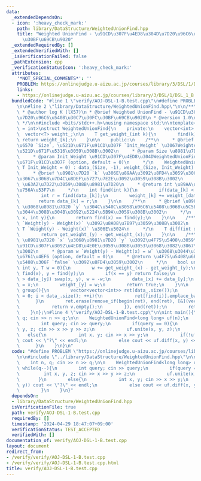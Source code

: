 ```yaml
---
data:
  _extendedDependsOn:
  - icon: ':heavy_check_mark:'
    path: library/DataStructure/WeightedUnionFind.hpp
    title: "Weighted UnionFind - \u91CD\u307F\u4ED8\u304D\u7D20\u96C6\u5408\u30C7\u30FC\
      \u30BF\u69CB\u9020"
  _extendedRequiredBy: []
  _extendedVerifiedWith: []
  _isVerificationFailed: false
  _pathExtension: cpp
  _verificationStatusIcon: ':heavy_check_mark:'
  attributes:
    '*NOT_SPECIAL_COMMENTS*': ''
    PROBLEM: https://onlinejudge.u-aizu.ac.jp/courses/library/3/DSL/1/DSL_1_B
    links:
    - https://onlinejudge.u-aizu.ac.jp/courses/library/3/DSL/1/DSL_1_B
  bundledCode: "#line 1 \"verify/AOJ-DSL-1-B.test.cpp\"\n#define PROBLEM \"https://onlinejudge.u-aizu.ac.jp/courses/library/3/DSL/1/DSL_1_B\"\
    \n\n#line 2 \"library/DataStructure/WeightedUnionFind.hpp\"\n\n/**\n * @file WeightedUnionFind.hpp\n\
    \ * @author log K (lX57)\n * @brief Weighted UnionFind - \u91CD\u307F\u4ED8\u304D\
    \u7D20\u96C6\u5408\u30C7\u30FC\u30BF\u69CB\u9020\n * @version 1.0\n * @date 2024-04-26\n\
    \ */\n\n#include <bits/stdc++.h>\nusing namespace std;\n\ntemplate<typename T\
    \ = int>\nstruct WeightedUnionFind{\n    private:\n    vector<int> data_;\n  \
    \  vector<T> weight_;\n\n    T get_weight_(int k){\n        find(k);\n       \
    \ return weight_[k];\n    }\n\n    public:\n    /**\n     * @brief \u8981\u7D20\
    \u6570 `Size`, \u521D\u671F\u91CD\u307F `Init_Weight` \u3067WeightedUnionFind\u3092\
    \u521D\u671F\u5316\u3059\u308B\u3002\n     * @param Size \u8981\u7D20\u6570\n\
    \     * @param Init_Weight \u91CD\u307F\u4ED8\u304DWeightedUnionFind\u306E\u521D\
    \u671F\u91CD\u307F (option, default = 0)\n     */\n    WeightedUnionFind(int Size,\
    \ T Init_Weight = 0) : data_(Size, -1), weight_(Size, Init_Weight) {}\n\n    /**\n\
    \     * @brief \u8981\u7D20 `k` \u306E\u89AA\u3092\u8FD4\u3059\u3002\u3064\u3044\
    \u3067\u306B\u7D4C\u8DEF\u5727\u7E2E\u3092\u3059\u308B\u3002\n     * @param k\
    \ \u63A2\u7D22\u3059\u308B\u8981\u7D20\n     * @return int \u89AA\u8981\u7D20\u306E\
    \u756A\u53F7\n     */\n    int find(int k){\n        if(data_[k] < 0) return k;\n\
    \        int r = find(data_[k]);\n        weight_[k] += weight_[data_[k]];\n \
    \       return data_[k] = r;\n    }\n\n    /**\n     * @brief \u8981\u7D20 `x`\
    \ \u3068\u8981\u7D20 `y` \u304C\u540C\u3058\u96C6\u5408\u306B\u5C5E\u3057\u3066\
    \u3044\u308B\u304B\u3092\u5224\u5B9A\u3059\u308B\u3002\n     */\n    bool same(int\
    \ x, int y){\n        return find(x) == find(y);\n    }\n\n    /**\n     * @brief\
    \ `Weight(y) - Weight(x)` \u3092\u8A08\u7B97\u3059\u308B\u3002\n     * @return\
    \ T `Weight(y) - Weight(x)` \u306E\u5024\n     */\n    T diff(int x, int y){\n\
    \        return get_weight_(y) - get_weight_(x);\n    }\n\n    /**\n     * @brief\
    \ \u8981\u7D20 `x` \u3068\u8981\u7D20 `y` \u3092\u4F75\u5408\u3059\u308B\u3002\
    \u91CD\u307F\u3092\u4ED8\u4E0E\u3059\u308B\u3053\u3068\u3082\u3067\u304D\u308B\
    \u3002\n     * @param w `Weight(y) - Weight(x) = w` \u3068\u3044\u3046\u5236\u7D04\
    \u6761\u4EF6 (option, default = 0)\n     * @return \u4F75\u5408\u6E08\u306E\u5834\
    \u5408\u306F `false` \u3092\u8FD4\u3059\u3002\n     */\n    bool unite(int x,\
    \ int y, T w = 0){\n        w += get_weight_(x) - get_weight_(y);\n        x =\
    \ find(x), y = find(y);\n        if(x == y) return false;\n        if(data_[x]\
    \ > data_[y]) swap(x, y), w = -w;\n        data_[x] += data_[y];\n        data_[y]\
    \ = x;\n        weight_[y] = w;\n        return true;\n    }\n\n    vector<vector<int>>\
    \ group(){\n        vector<vector<int>> ret(data_.size());\n        for(int i\
    \ = 0; i < data_.size(); ++i){\n            ret[find(i)].emplace_back(i);\n  \
    \      }\n        ret.erase(remove_if(begin(ret), end(ret), [&](vector<int> &v){\n\
    \            return v.empty();\n        }), end(ret));\n        return ret;\n\
    \    }\n};\n#line 4 \"verify/AOJ-DSL-1-B.test.cpp\"\n\nint main(){\n    int n,\
    \ q; cin >> n >> q;\n\n    WeightedUnionFind<long long> uf(n);\n    while(q--){\n\
    \        int query; cin >> query;\n        if(query == 0){\n            int x,\
    \ y, z; cin >> x >> y >> z;\n            uf.unite(x, y, z);\n        }\n     \
    \   else{\n            int x, y; cin >> x >> y;\n            if(!uf.same(x, y))\
    \ cout << \"?\" << endl;\n            else cout << uf.diff(x, y) << endl;\n  \
    \      }\n    }\n}\n"
  code: "#define PROBLEM \"https://onlinejudge.u-aizu.ac.jp/courses/library/3/DSL/1/DSL_1_B\"\
    \n\n#include \"../library/DataStructure/WeightedUnionFind.hpp\"\n\nint main(){\n\
    \    int n, q; cin >> n >> q;\n\n    WeightedUnionFind<long long> uf(n);\n   \
    \ while(q--){\n        int query; cin >> query;\n        if(query == 0){\n   \
    \         int x, y, z; cin >> x >> y >> z;\n            uf.unite(x, y, z);\n \
    \       }\n        else{\n            int x, y; cin >> x >> y;\n            if(!uf.same(x,\
    \ y)) cout << \"?\" << endl;\n            else cout << uf.diff(x, y) << endl;\n\
    \        }\n    }\n}"
  dependsOn:
  - library/DataStructure/WeightedUnionFind.hpp
  isVerificationFile: true
  path: verify/AOJ-DSL-1-B.test.cpp
  requiredBy: []
  timestamp: '2024-04-29 18:47:07+09:00'
  verificationStatus: TEST_ACCEPTED
  verifiedWith: []
documentation_of: verify/AOJ-DSL-1-B.test.cpp
layout: document
redirect_from:
- /verify/verify/AOJ-DSL-1-B.test.cpp
- /verify/verify/AOJ-DSL-1-B.test.cpp.html
title: verify/AOJ-DSL-1-B.test.cpp
---
```

